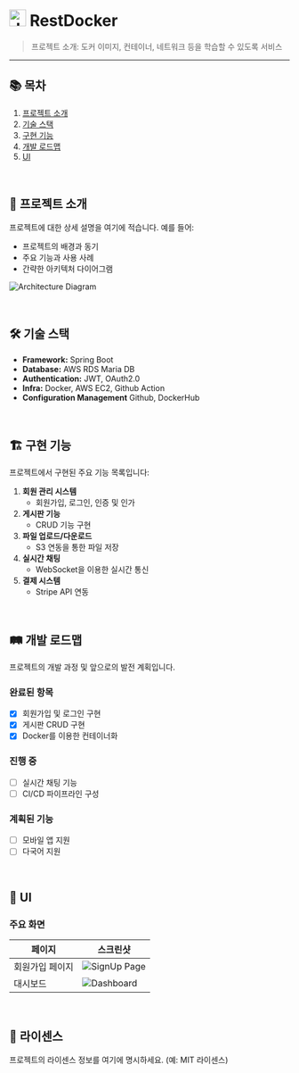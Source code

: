 # <img width="30" alt="docker logo" src="https://github.com/user-attachments/assets/72091dc1-2915-4b35-bec9-efe983e4b083"> RestDocker

> 프로젝트 소개: 도커 이미지, 컨테이너, 네트워크 등을 학습할 수 있도록 서비스

---

## 📚 목차
1. [프로젝트 소개](#프로젝트-소개)
2. [기술 스택](#기술-스택)
3. [구현 기능](#구현-기능)
4. [개발 로드맵](#개발-로드맵)
5. [UI](#UI)

<br>

## 📖 프로젝트 소개

프로젝트에 대한 상세 설명을 여기에 적습니다. 예를 들어:
- 프로젝트의 배경과 동기
- 주요 기능과 사용 사례
- 간략한 아키텍처 다이어그램

![Architecture Diagram](path/to/architecture-diagram.png)

<br>

## 🛠 기술 스택

- **Framework:** Spring Boot
- **Database:** AWS RDS Maria DB
- **Authentication:** JWT, OAuth2.0
- **Infra:** Docker, AWS EC2, Github Action
- **Configuration Management** Github, DockerHub

<br>

## 🏗 구현 기능
프로젝트에서 구현된 주요 기능 목록입니다:

1. **회원 관리 시스템**
   - 회원가입, 로그인, 인증 및 인가
2. **게시판 기능**
   - CRUD 기능 구현
3. **파일 업로드/다운로드**
   - S3 연동을 통한 파일 저장
4. **실시간 채팅**
   - WebSocket을 이용한 실시간 통신
5. **결제 시스템**
   - Stripe API 연동

<br>

## 🛤 개발 로드맵
프로젝트의 개발 과정 및 앞으로의 발전 계획입니다.

### 완료된 항목
- [x] 회원가입 및 로그인 구현
- [x] 게시판 CRUD 구현
- [x] Docker를 이용한 컨테이너화

### 진행 중
- [ ] 실시간 채팅 기능
- [ ] CI/CD 파이프라인 구성

### 계획된 기능
- [ ] 모바일 앱 지원
- [ ] 다국어 지원

<br>

## 🎨 UI

### 주요 화면

| 페이지        | 스크린샷                         |
| ------------- | -------------------------------- |
| 회원가입 페이지 | ![SignUp Page](path/to/signup.png) |
| 대시보드      | ![Dashboard](path/to/dashboard.png) |

<br>

## 📝 라이센스
프로젝트의 라이센스 정보를 여기에 명시하세요. (예: MIT 라이센스)


